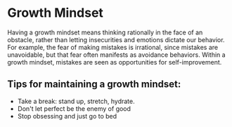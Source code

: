 # Growth Mindset

Having a growth mindset means thinking rationally in the face of an obstacle, rather than letting insecurities and emotions dictate our behavior. For example, the fear of making mistakes is irrational, since mistakes are unavoidable, but that fear often manifests as avoidance behaviors. Within a growth mindset, mistakes are seen as opportunities for self-improvement.

## Tips for maintaining a growth mindset: 
- Take a break: stand up, stretch, hydrate.
- Don't let perfect be the enemy of good
- Stop obsessing and just go to bed